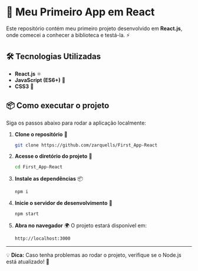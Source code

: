 # 🚀 Meu Primeiro App em React

Este repositório contém meu primeiro projeto desenvolvido em **React.js**, onde comecei a conhecer a biblioteca e testá-la. ⚡

## 🛠 Tecnologias Utilizadas

- **React.js** ⚛️
- **JavaScript (ES6+)** 📜
- **CSS3** 🎨

## 📦 Como executar o projeto

Siga os passos abaixo para rodar a aplicação localmente:

1. **Clone o repositório** 📂
   ```sh
   git clone https://github.com/zarquells/First_App-React
   ```

2. **Acesse o diretório do projeto** 📁
   ```sh
   cd First_App-React
   ```

3. **Instale as dependências** 📦
   ```sh
   npm i
   ```

4. **Inicie o servidor de desenvolvimento** 🚀
   ```sh
   npm start
   ```

5. **Abra no navegador** 🌍
   O projeto estará disponível em:
   ```
   http://localhost:3000
   ```

---
💡 **Dica:** Caso tenha problemas ao rodar o projeto, verifique se o Node.js está atualizado! 🚀